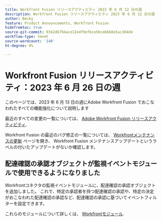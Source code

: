 ```yaml
---
title: Workfront Fusion リリースアクティビティ 2023 年 6 月 12 日の週
description: Workfront Fusion リリースアクティビティ 2023 年 6 月 12 日の週
author: Becky
feature: Product Announcements, Workfront Fusion
hidefromtoc: true
source-git-commit: 9342d6794ace12e4f0efbce56ce6bb8e5ac384d4
workflow-type: tm+mt
source-wordcount: '140'
ht-degree: 0%

---
```


# Workfront Fusion リリースアクティビティ：2023 年 6 月 26 日の週

このページでは、2023 年 6 月 13 日の週にAdobe Workfront Fusion でおこなわれたすべての機能強化について説明します

最近のすべての変更の一覧については、 [Adobe Workfront Fusion リリースアクティビティ](../../../product-announcements/product-releases/fusion-release-activity/fusion-release-activity.md).

Workfront Fusion の最近のバグ修正の一覧については、 [Workfrontメンテナンスの更新](https://experienceleague.adobe.com/docs/workfront-known-issues/releases/current-updates.html) ページを開き、 Workfront Fusion メンテナンスアップデートというラベルの付いたアップデートがないか確認します。

## 配達確認の承認オブジェクトが監視イベントモジュールで使用できるようになりました

Workfrontコネクタの監視イベントモジュールに、配達確認の承認オブジェクトを追加しました。 これで、特定の承認者を持つ配達確認の承認や、特定の決定がおこなわれた配達確認の承認など、配達確認の承認に基づいてイベントフィルターを設定できます。

これらのモジュールについて詳しくは、 [Workfrontモジュール](/help/quicksilver/workfront-fusion/apps-and-their-modules/workfront-modules.md#triggers).
